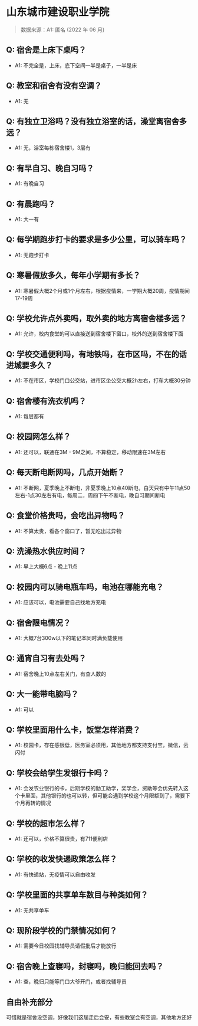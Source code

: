 # 山东城市建设职业学院

> 数据来源：A1: 匿名 (2022 年 06 月)

## Q: 宿舍是上床下桌吗？

- A1: 不完全是，上床，底下空间一半是桌子，一半是床

## Q: 教室和宿舍有没有空调？

- A1: 无

## Q: 有独立卫浴吗？没有独立浴室的话，澡堂离宿舍多远？

- A1: 无，浴室每栋宿舍楼1，3层有

## Q: 有早自习、晚自习吗？

- A1: 有晚自习

## Q: 有晨跑吗？

- A1: 大一有

## Q: 每学期跑步打卡的要求是多少公里，可以骑车吗？

- A1: 无跑步打卡

## Q: 寒暑假放多久，每年小学期有多长？

- A1: 寒暑假大概2个月或1个月左右，根据疫情来，一学期大概20周，疫情期间17-19周

## Q: 学校允许点外卖吗，取外卖的地方离宿舍楼多远？

- A1: 允许，校内食堂的可以直接送到宿舍楼下窗口，校外的送到宿舍楼下面

## Q: 学校交通便利吗，有地铁吗，在市区吗，不在的话进城要多久？

- A1: 不在市区，学校门口公交站，进市区坐公交大概2h左右，打车大概30分钟

## Q: 宿舍楼有洗衣机吗？

- A1: 每层都有

## Q: 校园网怎么样？

- A1: 还可以，联通在3M - 9M之间，不算稳定，移动限速在3M左右

## Q: 每天断电断网吗，几点开始断？

- A1: 不断网，夏季晚上不断电，非夏季晚上10点40断电，白天只有中午11点50左右-1点30左右有电，每周二，周四下午不断电，晚自习期间断电

## Q: 食堂价格贵吗，会吃出异物吗？

- A1: 不算太贵，看各个窗口了，暂无吃出过异物

## Q: 洗澡热水供应时间？

- A1: 早上大概6点 - 晚上11点

## Q: 校园内可以骑电瓶车吗，电池在哪能充电？

- A1: 应该可以，电池需要自己找地方充电

## Q: 宿舍限电情况？

- A1: 大概7台300w以下的笔记本同时满负载使用

## Q: 通宵自习有去处吗？

- A1: 宿舍晚上10点左右关门，有查人数的

## Q: 大一能带电脑吗？

- A1: 可以

## Q: 学校里面用什么卡，饭堂怎样消费？

- A1: 校园卡，存在感很低，医务室必须用，其他地方都支持支付宝，微信，云闪付

## Q: 学校会给学生发银行卡吗？

- A1: 会发农业银行的卡，后期学校的勤工助学，奖学金，资助等会优先转入这个卡里面，其他银行的也可以转，但可能会遇到学校这个月限额到了，需要下个月再转的情况

## Q: 学校的超市怎么样？

- A1: 还可以，价格不算很贵，有711便利店

## Q: 学校的收发快递政策怎么样？

- A1: 有快递站，无疫情可以自由收发

## Q: 学校里面的共享单车数目与种类如何？

- A1: 无共享单车

## Q: 现阶段学校的门禁情况如何？

- A1: 需要今日校园找辅导员请假批后才能放行

## Q: 宿舍晚上查寝吗，封寝吗，晚归能回去吗？

- A1: 查，晚归只能等门口大爷开门，或者找辅导员

## 自由补充部分

可惜就是宿舍没空调，好像我们这届走后会安，有些教室会有空调，其他地方还好
